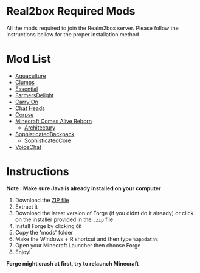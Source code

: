 # Real2box Required Mods 
All the mods required to join the Realm2box server. Please follow the instructions bellow for the proper installation method

# Mod List  
* [Aquaculture](https://www.curseforge.com/minecraft/mc-mods/aquaculture)
* [Clumps](https://legacy.curseforge.com/minecraft/mc-mods/clumps) 
* [Essential](https://essential.gg/) 
* [FarmersDelight](https://www.curseforge.com/minecraft/mc-mods/farmers-delight) 
* [Carry On](https://legacy.curseforge.com/minecraft/mc-mods/carry-on)
* [Chat Heads](https://www.curseforge.com/minecraft/mc-mods/chat-heads)
* [Corpse](https://legacy.curseforge.com/minecraft/mc-mods/corpse)
* [Minecraft Comes Alive Reborn](https://www.curseforge.com/minecraft/mc-mods/minecraft-comes-alive-reborn)
  * [Architectury](https://www.curseforge.com/minecraft/mc-mods/architectury-api/files)
* [SophisticatedBackpack](https://www.curseforge.com/minecraft/mc-mods/sophisticated-backpacks)
  * [SophisticatedCore](https://www.curseforge.com/minecraft/mc-mods/sophisticated-core)
* [VoiceChat](https://www.curseforge.com/minecraft/mc-mods/simple-voice-chat)


# Instructions  

**Note : Make sure Java is already installed on your computer**

1. Download the [ZIP file](https://github.com/bossmosk/R2B_Mods/archive/refs/heads/main.zip)
2. Extract it
3. Download the latest version of Forge (if you didnt do it already) or click on the installer provided in the ```.zip``` file
4. Install Forge by clicking ```OK```
5. Copy the 'mods' folder 
6. Make the Windows + R shortcut and then type ```%appdata%```
7. Open your Minecraft Launcher then choose Forge
8. Enjoy!

**Forge might crash at first, try to relaunch Minecraft**
